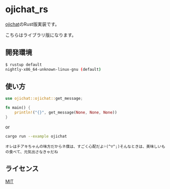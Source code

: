 # ojichat_rs

[ojichat](https://github.com/greymd/ojichat)のRust版実装です。

こちらはライブラリ版になります。

## 開発環境

```bash
$ rustup default
nightly-x86_64-unknown-linux-gnu (default)
```

## 使い方

```rust
use ojichat::ojichat::get_message;

fn main() {
    println!("{}", get_message(None, None, None))
}
```

or

```bash
cargo run --example ojichat
```

```text
オレはチアキちゃんの味方だからネ僕は、すごく心配だよ💦(^▽^;)そんなときは、美味しいもの食べて、元気出さなきゃだね
```

## ライセンス

[MIT](./LICENSE)
